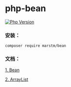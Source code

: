 # php-bean 

[![Php Version](https://img.shields.io/badge/php-%3E=7.1-brightgreen.svg?maxAge=2592000)](https://secure.php.net/)

### 安装：
```
composer require marstm/bean
```

### 文档：

[1.  Bean](/master/docs/Bean.md)

[2.  ArrayList](/master/docs/ArrayList.md)
